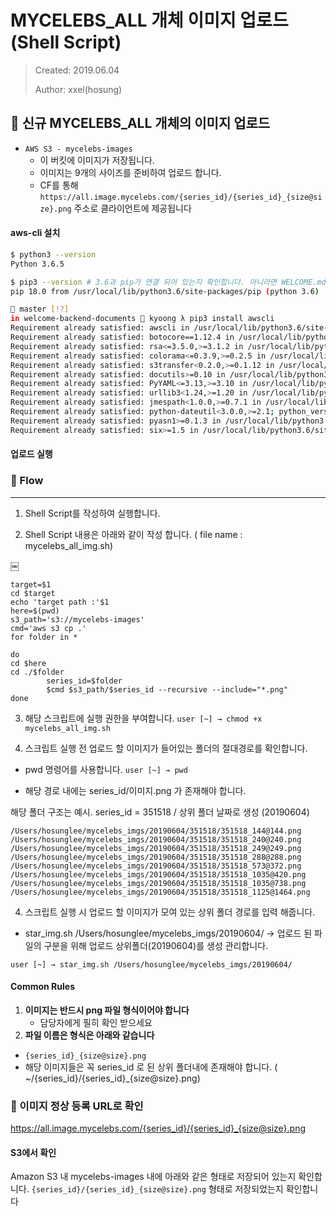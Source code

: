 # MYCELEBS_ALL 개체 이미지 업로드 (Shell Script)
> Created: 2019.06.04
>
> Author: xxel(hosung)

## 📸 신규 MYCELEBS_ALL 개체의 이미지 업로드

- `AWS S3 - mycelebs-images`
    - 이 버킷에 이미지가 저장됩니다.
    - 이미지는 9개의 사이즈를 준비하여 업로드 합니다.
    - CF를 통해 `https://all.image.mycelebs.com/{series_id}/{series_id}_{size@size}.png` 주소로 클라이언트에 제공됩니다

#### aws-cli 설치

```bash
$ python3 --version
Python 3.6.5

$ pip3 --version # 3.6과 pip가 연결 되어 있는지 확인합니다. 아니라면 WELCOME.md 를 참고해 파이썬을 설치하세요
pip 18.0 from /usr/local/lib/python3.6/site-packages/pip (python 3.6)

🌵 master [!?]
in welcome-backend-documents 🐶 kyoong λ pip3 install awscli
Requirement already satisfied: awscli in /usr/local/lib/python3.6/site-packages (1.16.14)
Requirement already satisfied: botocore==1.12.4 in /usr/local/lib/python3.6/site-packages (from awscli) (1.12.4)
Requirement already satisfied: rsa<=3.5.0,>=3.1.2 in /usr/local/lib/python3.6/site-packages (from awscli) (3.4.2)
Requirement already satisfied: colorama<=0.3.9,>=0.2.5 in /usr/local/lib/python3.6/site-packages (from awscli) (0.3.9)
Requirement already satisfied: s3transfer<0.2.0,>=0.1.12 in /usr/local/lib/python3.6/site-packages (from awscli) (0.1.13)
Requirement already satisfied: docutils>=0.10 in /usr/local/lib/python3.6/site-packages (from awscli) (0.14)
Requirement already satisfied: PyYAML<=3.13,>=3.10 in /usr/local/lib/python3.6/site-packages (from awscli) (3.13)
Requirement already satisfied: urllib3<1.24,>=1.20 in /usr/local/lib/python3.6/site-packages (from botocore==1.12.4->awscli) (1.23)
Requirement already satisfied: jmespath<1.0.0,>=0.7.1 in /usr/local/lib/python3.6/site-packages (from botocore==1.12.4->awscli) (0.9.3)
Requirement already satisfied: python-dateutil<3.0.0,>=2.1; python_version >= "2.7" in /usr/local/lib/python3.6/site-packages (from botocore==1.12.4->awscli) (2.7.3)
Requirement already satisfied: pyasn1>=0.1.3 in /usr/local/lib/python3.6/site-packages (from rsa<=3.5.0,>=3.1.2->awscli) (0.4.4)
Requirement already satisfied: six>=1.5 in /usr/local/lib/python3.6/site-packages (from python-dateutil<3.0.0,>=2.1; python_version >= "2.7"->botocore==1.12.4->awscli) (1.11.0)
```

#### 업로드 실행


### 🌊 Flow
---
1. Shell Script를 작성하여 실행합니다. 

2. Shell Script 내용은 아래와 같이 작성 합니다. ( file name : mycelebs_all_img.sh)

￼

```#!/bin/bash
target=$1
cd $target
echo 'target path :'$1
here=$(pwd)
s3_path='s3://mycelebs-images'
cmd='aws s3 cp .'
for folder in *

do
cd $here
cd ./$folder
        series_id=$folder
        $cmd $s3_path/$series_id --recursive --include="*.png"
done
```

3. 해당 스크립트에 실행 권한을 부여합니다.
```user [~] → chmod +x mycelebs_all_img.sh```


4. 스크립트 실행 전 업로드 할 이미지가 들어있는 폴더의 절대경로를 확인합니다.
- pwd 명령어를 사용합니다.
```user [~] → pwd```

- 해당 경로 내에는 series_id/이미지.png 가 존재해야 합니다. 

해당 폴더 구조는 예시. series_id = 351518 / 상위 폴더 날짜로 생성 (20190604)
```/Users/hosunglee/mycelebs_imgs/20190604/351518/351518_108@108.png
/Users/hosunglee/mycelebs_imgs/20190604/351518/351518_144@144.png
/Users/hosunglee/mycelebs_imgs/20190604/351518/351518_240@240.png
/Users/hosunglee/mycelebs_imgs/20190604/351518/351518_249@249.png
/Users/hosunglee/mycelebs_imgs/20190604/351518/351518_288@288.png
/Users/hosunglee/mycelebs_imgs/20190604/351518/351518_573@372.png
/Users/hosunglee/mycelebs_imgs/20190604/351518/351518_1035@420.png
/Users/hosunglee/mycelebs_imgs/20190604/351518/351518_1035@738.png
/Users/hosunglee/mycelebs_imgs/20190604/351518/351518_1125@1464.png
```

4. 스크립트 실행 시 업로드 할 이미지가 모여 있는 상위 폴더 경로를 입력 해줍니다.
- star_img.sh /Users/hosunglee/mycelebs_imgs/20190604/ -> 업로드 된 파일의 구분을 위해 업로드 상위폴더(20190604)를 생성 관리합니다.

```user [~] → star_img.sh /Users/hosunglee/mycelebs_imgs/20190604/```


#### Common Rules
1. **이미지는 반드시 png 파일 형식이어야 합니다** 
    - 담당자에게 필히 확인 받으세요
2. **파일 이름은 형식은 아래와 같습니다**
- `{series_id}_{size@size}.png`
- 해당 이미지들은 꼭 series_id 로 된 상위 폴더내에 존재해야 합니다. ( ~/{series_id}/{series_id}_{size@size}.png)

### 👀 이미지 정상 등록 URL로 확인
https://all.image.mycelebs.com/{series_id}/{series_id}_{size@size}.png

#### S3에서 확인
Amazon S3 내 mycelebs-images 내에 아래와 같은 형태로 저장되어 있는지 확인합니다. 
`{series_id}/{series_id}_{size@size}.png` 형태로 저장되었는지 확인합니다


